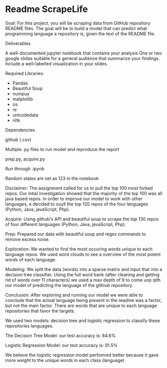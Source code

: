 # Readme ScrapeLife

Goal: For this project, you will be scraping data from GitHub repository 
README files. The goal will be to build a model that can predict what 
programming language a repository is, given the text of the README file.



Deliverables

A well-documented jupyter notebook that contains your analysis
One or two google slides suitable for a general audience that summarize your findings. Include a well-labelled visualization in your slides.



Required Libraries:
- Pandas
- Beautiful Soup
- numpuy
- matplotlib
- os
- re
- unicodedata
- nltk

Dependencies

github (.csv)

Multiple .py files to run model and reproduce the report

prep.py, acquire.py

Run through .ipynb

Random states are set as 123 in the notebook

Disclaimer: The assignment called for us to pull the top 100 most forked repos. Our intial investigation showed that the majority of the top 100 was all java based repos. In order to improve our model to work with other languages, e decided to ouyll the top 120 repos of the four languages (Python, Java, javaScript, Php).

Acquire:
Using github's API and beautiful soup to scrape the top 130 repos of four different languages (Python, Java, javaScript, Php).

Prep:
Prepared our data with beautiful soup and regex commands to remove excess noise. 

Exploration:
We wanted to find the most occuring words unique to each language repos. We used word clouds to see a overview of the most potent words
of each language. 


Modeling:
We split the data (words) into a sparse matrix and input that into a decision tree classifier. Using the full word bank (after cleaning and getting rid of words over 11 characters) we used a max depth of 9 to come uop qith our model of predicting the language of the githiub repository.


Conclusion:
After exploring and running our model we were able to conclude that the actual language being present in the readme was a factor, but not the main factor. There are words that are unique to each language repositories that favor the targets.

We used two models: decision tree and logistic regression to classify these repositories languages. 

The Decision Tree Model:    our test accuracy is:  84.6%

Logistic Regression Model:  our test accuracy is:  91.5%


We believe the logistic regression model perfomred better because it gave more weight to the unique words in each class (language)
